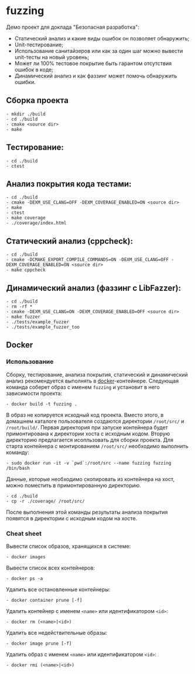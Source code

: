 # fuzzing

Демо проект для доклада "Безопасная разработка":
- Статический анализ и какие виды ошибок он позволяет обнаружить;
- Unit-тестирование;
- Использование санитайзеров или как за один шаг можно вывести unit-тесты на новый уровень;
- Может ли 100% тестовое покрытие быть гарантом отсутствия ошибок в коде;
- Динамический анализ и как фаззинг может помочь обнаружить ошибки.

## Сборка проекта
    - mkdir ./build
    - cd ./build
    - cmake <source dir>
    - make
## Тестирование:
    - cd ./build
    - ctest
## Анализ покрытия кода тестами:
    - cd ./build
    - cmake -DEXM_USE_CLANG=OFF -DEXM_COVERAGE_ENABLED=ON <source dir>
    - make
    - ctest
    - make coverage
    - ./coverage/index.html
## Статический анализ (cppcheck):
    - cd ./build
    - cmake -DCMAKE_EXPORT_COMPILE_COMMANDS=ON -DEXM_USE_CLANG=OFF -DEXM_COVERAGE_ENABLED=ON <source dir>
    - make cppcheck
## Динамический анализ (фаззинг с LibFazzer):
    - cd ./build
    - rm -rf *
    - cmake -DEXM_USE_CLANG=ON -DEXM_COVERAGE_ENABLED=OFF <source dir>
    - make fuzzer
    - ./tests/example_fuzzer
    - ./tests/example_fuzzer_too
## Docker
### Использование
Сборку, тестирование, анализа покрытия, статический и динамический анализ рекомендуется выполнять в
[docker](https://docs.docker.com/get-started/overview/)-контейнере. Следующая команда соберет образ
с именем `fuzzing` и установит в него зависимости проекта:

    - docker build -t fuzzing .
    
В образ не копируется исходный код проекта. Вместо этого, в домашнем каталоге пользователя создаются
директории `/root/src/` и `/root/build/`. Первая директория при запуске контейнера будет примонтирована
к директории хоста с исходным кодом. Вторую директорию предлагается исопльзовать для сборки проекта.
Для старта контейнера с монтированием `/root/src/` необходимо выполнить команду:

    - sudo docker run -it -v `pwd`:/root/src --name fuzzing fuzzing /bin/bash
    
Данные, которые необходимо скопировать из контейнера на хост, можно поместить в примонтированную директорию.

    - cd ./build
    - cp -r ./coverage/ /root/src/
    
После выполнения этой команды результаты анализа покрытия появятся в директории с исходным кодом на хосте.
### Cheat sheet
Вывести список образов, хранящихся в системе:

    - docker images
    
Вывести список всех контейнеров:

    - docker ps -a
    
Удалить все остановленные контейнеры:

    - docker container prune [-f]
    
Удалить контейнер с именем `<name>` или идентификатором `<id>`:

    - docker rm (<name>|<id>)
    
Удалить все недействительные образы:

    - docker image prune [-f]
    
Удалить образ с именем `<name>` или идентификатором `<id>`:

    - docker rmi (<name>|<id>)
